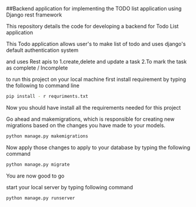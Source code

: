 ##Backend application for implementing the TODO list application using Django rest framework

This repository details the code for developing a backend for Todo List application

This Todo application allows user's to make list of todo and uses django's default authentication system

and uses Rest apis to
1.create,delete and update a task
2.To mark the task as complete / Incomplete




to run this project on your local machine first install requirement by typing the following to command line
```sh
pip install - r requriments.txt
```

Now you should have install all the requirements needed for this project

Go ahead and makemigrations, which is responsible for creating new migrations based on the changes you have made to your models.

```sh
python manage.py makemigrations
```
Now apply those changes to apply to your database by typing the following command

```sh
python manage.py migrate
```

You are now good to go 

start your local server by typing following command

```sh
python manage.py runserver
```




